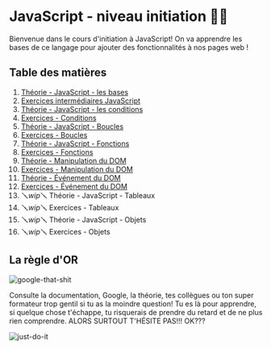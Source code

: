 # JavaScript - niveau initiation 👨‍💻

Bienvenue dans le cours d'initiation à JavaScript! On va apprendre les bases de ce langage pour ajouter des fonctionnalités à nos pages web !

## Table des matières

1. [Théorie - JavaScript - les bases](./01-theorie-js-bases.md)
2. [Exercices intermédiaires JavaScript](./02-exercices-intermediaires-js.md)
3. [Théorie - JavaScript - les conditions](./03-theorie-js-conditions.md)
4. [Exercices - Conditions](./04-exercices-conditions.md)
5. [Théorie - JavaScript - Boucles](./05-theorie-boucles.md)
6. [Exercices - Boucles](./06-exercices-boucles.md)
7. [Théorie - JavaScript - Fonctions](./07-theorie-fonctions.md)
8. [Exercices - Fonctions](./08-exercices-fonctions.md)
9. [Théorie - Manipulation du DOM](09-manip-dom.md)
10. [Exercices - Manipulation du DOM](10-exercices-manip-dom.md)
11. [Théorie - Événement du DOM](11-theorie-events-dom.md)
12. [Exercices - Événement du DOM](12-exercices-events-dom.md)
13. 🪛*wip*🪛 Théorie - JavaScript - Tableaux
14. 🪛*wip*🪛 Exercices - Tableaux
15. 🪛*wip*🪛 Théorie - JavaScript - Objets
16. 🪛*wip*🪛 Exercices - Objets

## La règle d'OR

![google-that-shit](../2_HTML-CSS-initiation/img/google-it.gif)

Consulte la documentation, Google, la théorie, tes collègues ou ton super formateur trop gentil si tu as la moindre question! Tu es là pour apprendre, si quelque chose t'échappe, tu risquerais de prendre du retard et de ne plus rien comprendre. ALORS SURTOUT T'HÉSITE PAS!!! OK???

![just-do-it](../2_HTML-CSS-initiation/img/just-do-it.gif)
